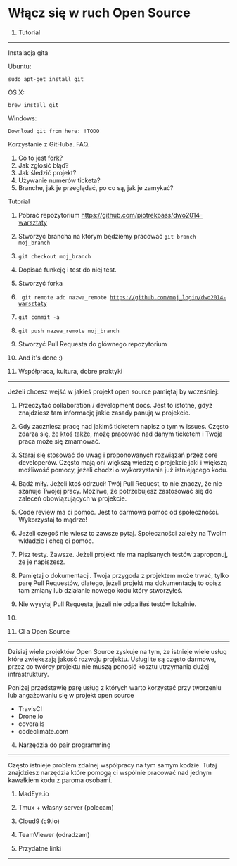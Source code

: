 Włącz się w ruch Open Source
============================


1. Tutorial
-------------------

Instalacja gita

Ubuntu:

    sudo apt-get install git

OS X:
    
    brew install git

Windows:

    Download git from here: !TODO


Korzystanie z GitHuba. FAQ.

1. Co to jest fork?
2. Jak zgłosić błąd?
3. Jak śledzić projekt?
4. Używanie numerów ticketa?
5. Branche, jak je przeglądać, po co są, jak je zamykać?

Tutorial

1. Pobrać repozytorium https://github.com/piotrekbass/dwo2014-warsztaty
2. Stworzyć brancha na którym będziemy pracować <code>git branch moj_branch</code>
3. <code>git checkout moj_branch</code>
4. Dopisać funkcję i test do niej test. 
5. Stworzyć forka
6. <code> git remote add nazwa_remote https://github.com/moj_login/dwo2014-warsztaty</code>
7. <code>git commit -a</code>
8. <code>git push nazwa_remote moj_branch</code>
9. Stworzyć Pull Requesta do głównego repozytorium
10. And it's done :)


2. Współpraca, kultura, dobre praktyki
--------------------------------------

Jeżeli chcesz wejść w jakieś projekt open source pamiętaj by wcześniej:

1. Przeczytać collaboration / development docs. Jest to istotne, gdyż znajdziesz tam informację jakie zasady panują w projekcie.
2. Gdy zaczniesz pracę nad jakimś ticketem napisz o tym w issues. Często zdarza się, że ktoś także, możę pracować nad danym ticketem i Twoja praca może się zmarnować.
3. Staraj się stosować do uwag i proponowanych rozwiązań przez core developerów. Często mają oni większą wiedzę o projekcie jaki i większą możliwość pomocy, jeżeli chodzi o wykorzystanie już istniejącego kodu.
4. Bądż miły. Jeżeli ktoś odrzucił Twój Pull Request, to nie znaczy, że nie szanuje Twojej pracy. Możliwe, że potrzebujesz zastosować się do zaleceń obowiązujących w projekcie. 
5. Code review ma ci pomóc. Jest to darmowa pomoc od społeczności. Wykorzystaj to mądrze!
6. Jeżeli czegoś nie wiesz to zawsze pytaj. Społeczności zależy na Twoim wkładzie i chcą ci pomóc.
7. Pisz testy. Zawsze. Jeżeli projekt nie ma napisanych testów zaproponuj, że je napiszesz.
8. Pamiętaj o dokumentacji. Twoja przygoda z projektem może trwać, tylko parę Pull Requestów, dlatego, jeżeli projekt ma dokumentację to opisz tam zmiany lub działanie nowego kodu który stworzyłeś.
9. Nie wysyłaj Pull Requesta, jeżeli nie odpaliłeś testów lokalnie.
10. 


3. CI a Open Source
-------------------

Dzisiaj wiele projektów Open Source zyskuje na tym, że istnieje wiele usług które zwiększają jakość rozwoju projektu. Usługi te są często darmowe, przez co twórcy projektu nie muszą ponosić kosztu utrzymania dużej infrastruktury.

Poniżej przedstawię parę usług z których warto korzystać przy tworzeniu lub angażowaniu się w projekt open source

* TravisCI
* Drone.io
* coveralls
* codeclimate.com


4. Narzędzia do pair programming
--------------------------------

Często istnieje problem zdalnej współpracy na tym samym kodzie. Tutaj znajdziesz narzędzia które pomogą ci wspólnie pracować nad jednym kawałkiem kodu z paroma osobami.

1. MadEye.io 
2. Tmux + własny server (polecam)
3. Cloud9 (c9.io)
4. TeamViewer (odradzam)


4. Przydatne linki
------------------

